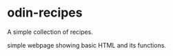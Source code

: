 # odin-recipes

A simple collection of recipes.

simple webpage showing basic HTML and its functions.